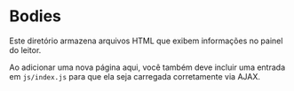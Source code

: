 # Bodies

Este diretório armazena arquivos HTML que exibem informações no painel do leitor.

Ao adicionar uma nova página aqui, você também deve incluir uma entrada em `js/index.js` para que ela seja carregada corretamente via AJAX.
